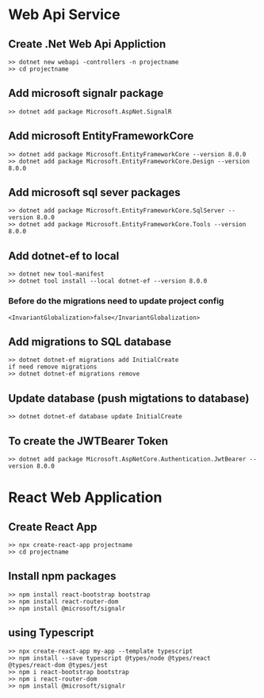 
# Web Api Service
## Create .Net Web Api Appliction
    >> dotnet new webapi -controllers -n projectname
    >> cd projectname

## Add microsoft signalr package 
    >> dotnet add package Microsoft.AspNet.SignalR

## Add microsoft EntityFrameworkCore
    >> dotnet add package Microsoft.EntityFrameworkCore --version 8.0.0
    >> dotnet add package Microsoft.EntityFrameworkCore.Design --version 8.0.0

## Add microsoft sql sever packages
    >> dotnet add package Microsoft.EntityFrameworkCore.SqlServer --version 8.0.0
    >> dotnet add package Microsoft.EntityFrameworkCore.Tools --version 8.0.0

## Add dotnet-ef to local
    >> dotnet new tool-manifest
    >> dotnet tool install --local dotnet-ef --version 8.0.0

### Before do the migrations need to update project config
    <InvariantGlobalization>false</InvariantGlobalization>

## Add migrations to SQL database
    >> dotnet dotnet-ef migrations add InitialCreate
    if need remove migrations
    >> dotnet dotnet-ef migrations remove

## Update database (push migtations to database)
    >> dotnet dotnet-ef database update InitialCreate

## To create the JWTBearer Token
    >> dotnet add package Microsoft.AspNetCore.Authentication.JwtBearer --version 8.0.0

# React Web Application

## Create React App
    >> npx create-react-app projectname
    >> cd projectname

## Install npm packages
    >> npm install react-bootstrap bootstrap
    >> npm install react-router-dom
    >> npm install @microsoft/signalr

## using Typescript
    >> npx create-react-app my-app --template typescript
    >> npm install --save typescript @types/node @types/react @types/react-dom @types/jest
    >> npm i react-bootstrap bootstrap
    >> npm i react-router-dom
    >> npm install @microsoft/signalr
